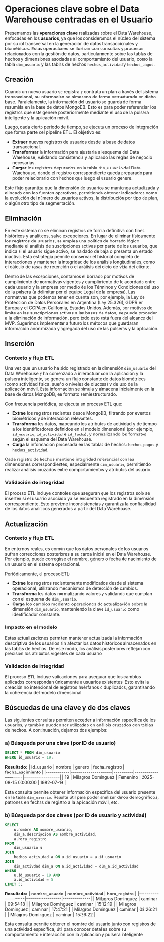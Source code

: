 # Operaciones clave sobre el Data Warehouse centradas en el Usuario

Presentamos las **operaciones clave** realizadas sobre el Data Warehouse, enfocadas en los **usuarios**, ya que los consideramos el núcleo del sistema por su rol transversal en la generación de datos transaccionales y biométricos. Estas operaciones se ilustran con consultas y procesos relacionados con la gestión de datos, particularmente sobre las tablas de hechos y dimensiones asociadas al comportamiento del usuario, como la tabla `dim_usuario` y las tablas de hechos `hechos_actividad` y `hechos_pagos`.

## Creación

Cuando un nuevo usuario se registra y contrata un plan a través del sistema transaccional, su información se almacena de forma estructurada en dicha base. Paralelamente, la información del usuario se guarda de forma resumida en la base de datos MongoDB. Esto es para poder referenciar los registros que este genere posteriormente mediante el uso de la pulsera inteligente y la aplicación móvil.

Luego, cada cierto periodo de tiempo, se ejecuta un proceso de integración que forma parte del pipeline ETL. El objetivo es:
- **Extraer** nuevos registros de usuarios desde la base de datos transaccional.
- **Transformar** la información para ajustarla al esquema del Data Warehouse, validando consistencia y aplicando las reglas de negocio necesarias.
- **Cargar** los registros depurados en la tabla `dim_usuario` del Data Warehouse, donde el registro correspondiente queda preparado para poder relacionarlo con hechos que luego el usuario genere.

Este flujo garantiza que la dimensión de usuarios se mantenga actualizada y alineada con las fuentes operativas, permitiendo obtener indicadores como la evolución del número de usuarios activos, la distribución por tipo de plan, o algún otro tipo de segmentación.

## Eliminación
En este sistema no se eliminan registros de forma definitiva con fines históricos y analíticos, salvo excepciones. En lugar de eliminar físicamente los registros de usuarios, se emplea una política de borrado lógico mediante el análisis de suscripciones activas por parte de los usuarios, que indica si el usuario sigue activo, se ha dado de baja o presenta un estado inactivo. Esta estrategia permite conservar el historial completo de interacciones y mantener la integridad de los análisis longitudinales, como el cálculo de tasas de retención o el análisis del ciclo de vida del cliente.

Dentro de las excepciones, contamos el borrado por motivos de cumplimiento de normativas vigentes y cumplimiento de lo acordado entre cada usuario y la empresa por medio de los Términos y Condiciones del uso de la pulsera (a delimitar por el equipo Legal de la empresa). Las normativas que podemos tener en cuenta son, por ejemplo, la Ley de Protección de Datos Personales en Argentina (Ley 25.326), GDPR en Europa y el CCPA en California, Estados Unidos. Además, por motivos de límite en las suscripciones activas a las bases de datos, se puede proceder a la eliminación de información, pero todo esto está fuera del alcance del MVP. Sugerimos implementar a futuro los métodos que guardaran información anonimizada y agregada del uso de las pulseras y la aplicación.

## Inserción

### Contexto y flujo ETL
Una vez que un usuario ha sido registrado en la dimensión `dim_usuario` del Data Warehouse y ha comenzado a interactuar con la aplicación y la pulsera inteligente, se genera un flujo constante de datos biométricos (como actividad física, sueño o niveles de glucosa) y de uso de la aplicación móvil. Esta información se simula y almacena inicialmente en la base de datos MongoDB, en formato semiestructurado.

Con frecuencia periódica, se ejecuta un proceso ETL que:
- **Extrae** los registros recientes desde MongoDB, filtrando por eventos biométricos y de interacción relevantes.
- **Transforma** los datos, mapeando los atributos de actividad y de tiempo a los identificadores definidos en el modelo dimensional (por ejemplo, `id_usuario`, `id_actividad` e `id_fecha`), y normalizando los formatos según el esquema del Data Warehouse.
- **Carga** la información procesada en las tablas de hechos: `hechos_pagos` y `hechos_actividad`.

Cada registro de hechos mantiene integridad referencial con las dimensiones correspondientes, especialmente `dim_usuario`, permitiendo realizar análisis cruzados entre comportamientos y atributos del usuario.

### Validación de integridad
El proceso ETL incluye controles que aseguran que los registros solo se inserten si el usuario asociado ya se encuentra registrado en la dimensión correspondiente. Esto previene inconsistencias y garantiza la confiabilidad de los datos analíticos generados a partir del Data Warehouse.

## Actualización

### Contexto y flujo ETL
En entornos reales, es común que los datos personales de los usuarios sufran correcciones posteriores a su carga inicial en el Data Warehouse. Por ejemplo, puede corregirse el nombre, género o fecha de nacimiento de un usuario en el sistema operacional.

Periódicamente, el proceso ETL:
- **Extrae** los registros recientemente modificados desde el sistema operacional, utilizando mecanismos de detección de cambios.
- **Transforma** los datos normalizando valores y validando que cumplan con el esquema de `dim_usuario`.
- **Carga** los cambios mediante operaciones de actualización sobre la dimensión `dim_usuario`, manteniendo la clave `id_usuario` como identificador constante.

### Impacto en el modelo
Estas actualizaciones permiten mantener actualizada la información descriptiva de los usuarios sin afectar los datos históricos almacenados en las tablas de hechos. De este modo, los análisis posteriores reflejan con precisión los atributos vigentes de cada usuario.

### Validación de integridad
El proceso ETL incluye validaciones para asegurar que los cambios aplicados correspondan únicamente a usuarios existentes. Esto evita la creación no intencional de registros huérfanos o duplicados, garantizando la coherencia del modelo dimensional.

## Búsquedas de una clave y de dos claves
Las siguientes consultas permiten acceder a información específica de los usuarios, y también pueden ser utilizadas en análisis cruzados con tablas de hechos. A continuación, dejamos dos ejemplos:

### a) Búsqueda por una clave (por ID de usuario)
```sql
SELECT * FROM dim_usuario
WHERE id_usuario = 19;
```
**Resultado:**
| id_usuario | nombre              | genero   | fecha_registro       | fecha_nacimiento |
|------------|---------------------|----------|---------------------|------------------|
| 19         | Milagros Dominguez  | Femenino | 2025-08-15 00:00:00 | 1982-07-19       |

Esta consulta permite obtener información específica del usuario presente en la tabla `dim_usuario`. Resulta útil para poder analizar datos demográficos, patrones en fechas de registro a la aplicación móvil, etc.

### b) Búsqueda por dos claves (por ID de usuario y actividad)
```sql
SELECT 
    u.nombre AS nombre_usuario,
    dim_a.descripcion AS nombre_actividad,
    a.hora_registro
FROM
    dim_usuario u
JOIN
    hechos_actividad a ON u.id_usuario = a.id_usuario
JOIN
    dim_activdad dim_a ON a.id_actividad = dim_a.id_actividad
WHERE
    u.id_usuario = 19 AND
    a.id_actividad = 5
LIMIT 5;
```
**Resultado:**
| nombre_usuario      | nombre_actividad | hora_registro |
|--------------------|------------------|--------------|
| Milagros Dominguez | caminar          | 09:54:18     |
| Milagros Dominguez | caminar          | 15:12:19     |
| Milagros Dominguez | caminar          | 17:47:21     |
| Milagros Dominguez | caminar          | 08:26:21     |
| Milagros Dominguez | caminar          | 15:26:22     |

Esta consulta permite obtener el nombre del usuario junto con registros de una actividad específica, útil para conocer detalles sobre su comportamiento e interacción con la aplicación y pulsera inteligente.